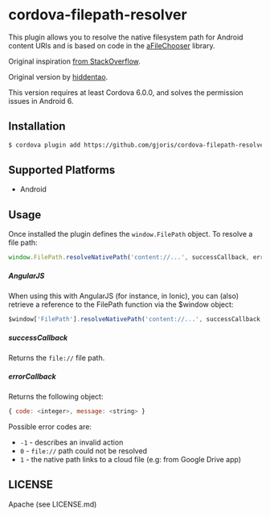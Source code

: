 # cordova-filepath-resolver

This plugin allows you to resolve the native filesystem path for Android content 
URIs and is based on code in the [aFileChooser](https://github.com/iPaulPro/aFileChooser/blob/master/aFileChooser/src/com/ipaulpro/afilechooser/utils/FileUtils.java) library.

Original inspiration [from StackOverflow](http://stackoverflow.com/questions/20067508/get-real-path-from-uri-android-kitkat-new-storage-access-framework).

Original version by [hiddentao](https://github.com/hiddentao/cordova-plugin-filepath). 

This version requires at least Cordova 6.0.0, and solves the permission issues in Android 6.

## Installation

```bash
$ cordova plugin add https://github.com/gjoris/cordova-filepath-resolver.git
```

## Supported Platforms

* Android

## Usage

Once installed the plugin defines the `window.FilePath` object. To resolve a 
file path:

```js
window.FilePath.resolveNativePath('content://...', successCallback, errorCallback);
```

##### AngularJS

When using this with AngularJS (for instance, in Ionic), you can (also) retrieve a reference to the FilePath function via the $window object:

```js
$window['FilePath'].resolveNativePath('content://...', successCallback, errorCallback);
```

##### successCallback
Returns the ``file://`` file path.

##### errorCallback
Returns the following object:
```js
{ code: <integer>, message: <string> }
```
Possible error codes are:
* ``-1`` - describes an invalid action
* ``0`` - ``file://`` path could not be resolved
* ``1`` - the native path links to a cloud file (e.g: from Google Drive app)

## LICENSE

Apache (see LICENSE.md)



